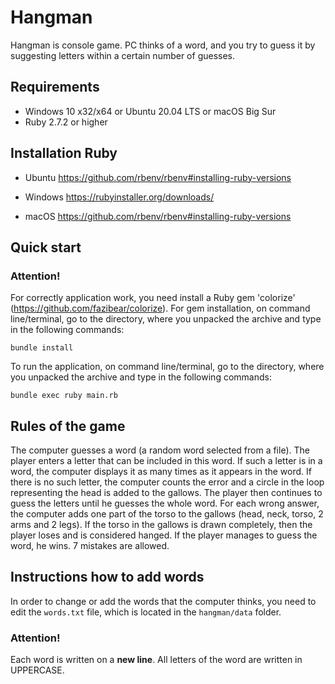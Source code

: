 Hangman
=
Hangman is console game. PC thinks of a word, and you try to guess it by suggesting letters within a certain number
of guesses.

Requirements
-
* Windows 10 x32/x64 or Ubuntu 20.04 LTS or macOS Big Sur
* Ruby 2.7.2  or higher

Installation Ruby
-

* Ubuntu
https://github.com/rbenv/rbenv#installing-ruby-versions

* Windows
https://rubyinstaller.org/downloads/

* macOS
https://github.com/rbenv/rbenv#installing-ruby-versions

Quick start
-
### Attention!
For correctly application work, you need install a Ruby gem 'colorize' (https://github.com/fazibear/colorize).
For gem installation, on command line/terminal, go to the directory, where you unpacked the archive and type in the
following commands:

`bundle install`

To run the application, on command line/terminal, go to the directory, where you unpacked the archive and type in the
following commands:

`bundle exec ruby main.rb`

Rules of the game
-
The computer guesses a word (a random word selected from a file). The player enters a letter that can be included in
this word. If such a letter is in a word, the computer displays it as many times as it appears in the word. If there is
no such letter, the computer counts the error and a circle in the loop representing the head is added to the gallows.
The player then continues to guess the letters until he guesses the whole word. For each wrong answer, the computer adds
one part of the torso to the gallows (head, neck, torso, 2 arms and 2 legs).
If the torso in the gallows is drawn completely, then the player loses and is considered hanged. If the player manages
to guess the word, he wins. 7 mistakes are allowed.

Instructions how to add words
-
In order to change or add the words that the computer thinks, you need to edit the `words.txt` file, which is located
in the `hangman/data` folder.
### Attention!
Each word is written on a **new line**. All letters of the word are written in UPPERCASE.
